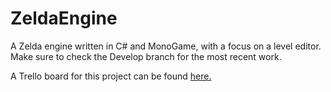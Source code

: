# ZeldaEngine
A Zelda engine written in C# and MonoGame, with a focus on a level editor. 
Make sure to check the Develop branch for the most recent work.

A Trello board for this project can be found [here.](https://trello.com/b/xfvfEjlz/zelgine)

